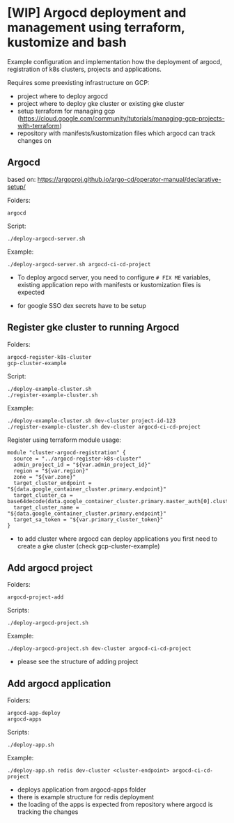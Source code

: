 [WIP] Argocd deployment and management using terraform, kustomize and bash
====================================================================

Example configuration and implementation how the deployment of argocd, 
registration of k8s clusters, projects and applications.

Requires some preexisting infrastructure on GCP:

* project where to deploy argocd
* project where to deploy gke cluster or existing gke cluster
* setup terraform for managing gcp (https://cloud.google.com/community/tutorials/managing-gcp-projects-with-terraform)
* repository with manifests/kustomization files which argocd can track changes on

## Argocd

based on: https://argoproj.github.io/argo-cd/operator-manual/declarative-setup/

Folders: 

    argocd

Script: 

    ./deploy-argocd-server.sh

Example:

    ./deploy-argocd-server.sh argocd-ci-cd-project

* To deploy argocd server, you need to configure `# FIX ME` variables, existing application repo with manifests or kustomization files is expected

* for google SSO dex secrets have to be setup

## Register gke cluster to running Argocd

Folders: 

    argocd-register-k8s-cluster
    gcp-cluster-example

Script: 

    ./deploy-example-cluster.sh
    ./register-example-cluster.sh
    
Example:
    
    ./deploy-example-cluster.sh dev-cluster project-id-123
    ./register-example-cluster.sh dev-cluster argocd-ci-cd-project
    
Register using terraform module usage:

    module "cluster-argocd-registration" {
      source = "../argocd-register-k8s-cluster"
      admin_project_id = "${var.admin_project_id}"
      region = "${var.region}"
      zone = "${var.zone}"
      target_cluster_endpoint = "${data.google_container_cluster.primary.endpoint}"
      target_cluster_ca = base64decode(data.google_container_cluster.primary.master_auth[0].cluster_ca_certificate)
      target_cluster_name = "${data.google_container_cluster.primary.endpoint}"
      target_sa_token = "${var.primary_cluster_token}"
    }

* to add cluster where argocd can deploy applications you first need to create a gke cluster (check gcp-cluster-example)

## Add argocd project

Folders: 

    argocd-project-add
    
Scripts:

    ./deploy-argocd-project.sh
    
Example:

    ./deploy-argocd-project.sh dev-cluster argocd-ci-cd-project

* please see the structure of adding project

## Add argocd application

Folders: 

    argocd-app-deploy
    argocd-apps
    
Scripts:

    ./deploy-app.sh

Example: 
    
    ./deploy-app.sh redis dev-cluster <cluster-endpoint> argocd-ci-cd-project 
    
* deploys application from argocd-apps folder
* there is example structure for redis deployment
* the loading of the apps is expected from repository where argocd is tracking the changes